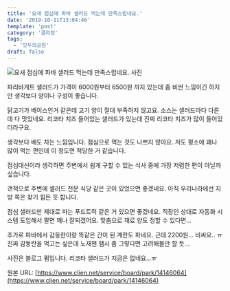 ```yaml
---
title: '요새 점심에 파바 샐러드 먹는데 만족스럽네요.'
date: '2019-10-11T13:04:46'
template: 'post'
category: '클리앙'
tags: 
  - '모두의공원'
draft: false
---
```


![요새 점심에 파바 샐러드 먹는데 만족스럽네요. 사진](https://cdn.clien.net/web/api/file/F01/9111532/427759147b88c0.jpg?w=780&h=30000)

파리바게트 샐러드가 가격이 6000원부터 6500원 까지 있는데 좀 비싼 느낌이긴 하지만 생각보다 양이나 구성이 좋습니다.

  

닭고기가 베이스인거 같은데 고기 양이 절대 부족하지 않고요. 소스는 샐러드마다 다른데 다 맛있네요. 리코타 치즈 들어있는 샐러드가 있는데 진짜 리코타 치즈가 많이 들어있더라구요.

  

생각보다 배도 차는 느낌입니다. 점심으로 먹는 것도 나쁘지 않아요. 저도 평소에 꽤나 많이 먹는 편인데 이 정도면 적당한 거 같습니다.

  

점심대신이라 생각하면 주변에서 쉽게 구할 수 있는 식사 중에 가장 저렴한 편이 아닐까 싶습니다.

  

갠적으로 주변에 샐러드 전문 식당 같은 곳이 있었으면 좋겠네요. 아직 우리나라에선 지방 쪽은 찾기 힘든 듯 합니다.

  

점심 샐러드만 제대로 파는 푸드트럭 같은 거 있으면 좋겠네요. 직장인 상대로 자동화 시스템 도입해서 팔면 꽤나 잘되겠어요. 맞춤으로 재료 양도 정할 수 있다면...

  

추가로 파바에서 감동란이랑 똑같은 간이 된 계란도 파네요. 근데 2200원... 비싸요.. ㅠ 진짜 감동란을 먹고는 싶은데 노재팬 땜시 좀 그렇다면 고려해볼만 할 듯...

  

사진은 블로그 펌입니다. 리코타 샐러드가 지금은 없네요...ㅠ

원본 URL: [https://www.clien.net/service/board/park/14146064](https://www.clien.net/service/board/park/14146064)
